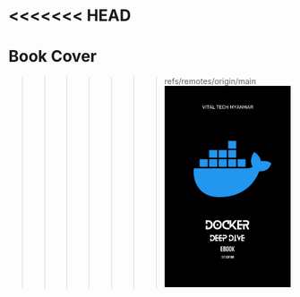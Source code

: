 <<<<<<< HEAD
=======
# Book Cover
>>>>>>> refs/remotes/origin/main
![Docker Book Cover](Book_Cover.png)
